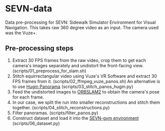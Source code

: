 # SEVN-data

Data pre-processing for SEVN: Sidewalk Simulator Environment for Visual Navigation. This takes raw 360 degree video as an input. The camera used was the Vuze+.

## Pre-processing steps

1. Extract 30 FPS frames from the raw video, crop them to get each camera's images separately and undistort the front-facing view. (scripts/01_preprocess_for_slam.sh)
2. Stitch equirrectangular video using Vuze's VR Software and extract 30 FPS frames from it. (scripts/02_ffmpeg_vuze_panos.sh) An alternative is to use [Hugin Panorama](http://hugin.sourceforge.net/) (scripts/03_stitch_panos_hugin.py)
3. Feed the undistorted images to [ORBSLAM2](https://github.com/raulmur/ORB_SLAM2) to obtain the camera's pose for each frame.
4. In our case, we split the run into smaller reconstructions and stitch them together. (scripts/04_stitch_reconstructions.py)
5. Filter panoramas. (scripts/filter_panos.py)
6. Construct dataset and load it into the [SEVN-gym environment](https://github.com/mweiss17/SEVN) (scripts/06_dataset.py)
